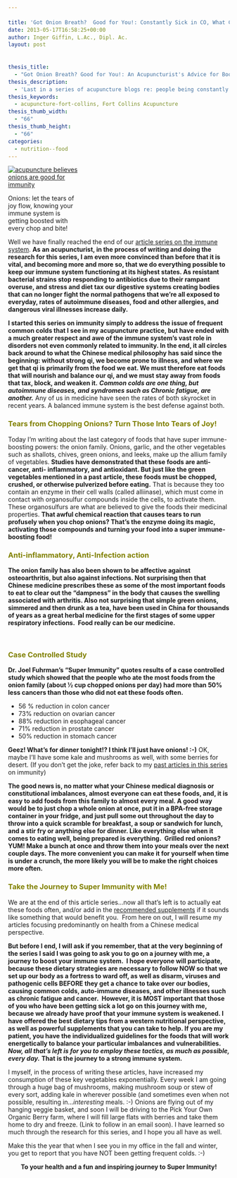```yaml
---

title: 'Got Onion Breath?  Good for You!: Constantly Sick in CO, What Can We Do? Part VII'
date: 2013-05-17T16:58:25+00:00
author: Inger Giffin, L.Ac., Dipl. Ac.
layout: post


thesis_title:
  - "Got Onion Breath? Good for You!: An Acupuncturist's Advice for Boosting Your Immunity. Constantly Sick in CO: Part VII"
thesis_description:
  - 'Last in a series of acupuncture blogs re: people being constantly sick in CO, and what we can do about it. '
thesis_keywords:
  - acupuncture-fort-collins, Fort Collins Acupuncture
thesis_thumb_width:
  - "66"
thesis_thumb_height:
  - "66"
categories:
  - nutrition--food
---
```

<div id="attachment_1505" style="width: 160px" class="wp-caption alignleft">
  <a href="/assets/images/wp-content/uploads/2013/05/onions-and-garlic.jpg"><img class="size-thumbnail wp-image-1505" title="onions and garlic acupuncture" src="/assets/images/wp-content/uploads/2013/05/onions-and-garlic-150x126.jpg" alt="acupuncture believes onions are good for immunity" width="150" height="126" srcset="/assets/images/wp-content/uploads/2013/05/onions-and-garlic-150x126.jpg 150w, /assets/images/wp-content/uploads/2013/05/onions-and-garlic.jpg 245w" sizes="(max-width: 150px) 100vw, 150px" /></a>
  
  <p class="wp-caption-text">
    Onions: let the tears of joy flow, knowing your immune system is getting boosted with every chop and bite!
  </p>
</div>

Well we have finally reached the end of our <a href="http://r20.rs6.net/tn.jsp?e=001iYIyF_Q1yDjqgfHyFzuElv_8K7x4N1XBaoJN9UoUml4LLSE0lt7h1OmQx_HFafddlsn61jIpum4IsjhDjwaFuQMeO8xrCgydP1r_PcerUg7xIZcHIL_VKDBXs_bY5O9Pjd3pmElE9MRMbETf2DePXej6PfVMjxCyDzofmrJlL14=" target="_blank" rel="noopener">article series on the immune system</a>. **As an acupuncturist, in the process of writing and doing the research for this series, I am even more convinced than before that it is vital, and becoming more and more so, that we do everything possible to keep our immune system functioning at its highest states. As resistant bacterial strains stop responding to antibiotics due to their rampant overuse, and stress and diet tax our digestive systems creating bodies that can no longer fight the normal pathogens that we&#8217;re all exposed to everyday, rates of autoimmune diseases, food and other allergies, and dangerous viral illnesses increase daily.**

**I started this series on immunity simply to address the issue of frequent common colds that I see in my acupuncture practice, but have ended with a much greater respect and awe of the immune system&#8217;s vast role in disorders not even commonly related to immunity. In the end, it all circles back around to what the Chinese medical philosophy has said since the beginning: without strong qi, we become prone to illness, and where we get that qi is primarily from the food we eat. We must therefore eat foods that will nourish and balance our qi, and we must stay away from foods that tax, block, and weaken it.** _**Common colds are one thing, but autoimmune diseases, and syndromes such as Chronic fatigue, are another.**_ Any of us in medicine have seen the rates of both skyrocket in recent years. A balanced immune system is the best defense against both.

### <span style="color: #808000;"><strong>Tears from Chopping Onions? Turn Those Into Tears of Joy!</strong></span>

Today I&#8217;m writing about the last category of foods that have super immune-boosting powers: the onion family. Onions, garlic, and the other vegetables such as shallots, chives, green onions, and leeks, make up the allium family of vegetables. **Studies have demonstrated that these foods are anti-cancer, anti- inflammatory, and antioxidant. But just like the green vegetables mentioned in a past article, these foods must be chopped, crushed, or otherwise pulverized before eating.** That is because they too contain an enzyme in their cell walls (called alliinase), which must come in contact with organosulfur compounds inside the cells, to activate them. These organosulfurs are what are believed to give the foods their medicinal properties. **That awful chemical reaction that causes tears to run profusely when you chop onions? That&#8217;s the enzyme doing its magic, activating those compounds and turning your food into a super immune-boosting food!** 

### 

### <span style="color: #808000;"><strong>Anti-inflammatory, Anti-Infection action</strong></span>

**The onion family has also been shown to be affective against osteoarthritis, but also against infections. Not surprising then that Chinese medicine prescribes these as some of the most important foods to eat to clear out the &#8220;dampness&#8221; in the body that causes the swelling associated with arthritis. Also not surprising that simple green onions, simmered and then drunk as a tea, have been used in China for thousands of years as a great herbal medicine for the first stages of some upper respiratory infections.  Food really can be our medicine.** 

&nbsp;

### <span style="color: #808000;"><strong>Case Controlled Study</strong></span>

**Dr. Joel Fuhrman&#8217;s &#8220;Super Immunity&#8221; quotes results of a case controlled study which showed that the people who ate the most foods from the onion family (about ½ cup chopped onions per day) had more than 50% less cancers than those who did not eat these foods often.**

  * 56 % reduction in colon cancer
  * 73% reduction on ovarian cancer
  * 88% reduction in esophageal cancer
  * 71% reduction in prostate cancer
  * 50% reduction in stomach cancer

**Geez! What&#8217;s for dinner tonight!? I think I&#8217;ll just have onions! :-)** OK, maybe I&#8217;ll have some kale and mushrooms as well, with some berries for desert. (If you don&#8217;t get the joke, refer back to my <a href="http://r20.rs6.net/tn.jsp?e=001iYIyF_Q1yDjqgfHyFzuElv_8K7x4N1XBaoJN9UoUml4LLSE0lt7h1OmQx_HFafddlsn61jIpum4IsjhDjwaFuQMeO8xrCgydP1r_PcerUg7xIZcHIL_VKDBXs_bY5O9Pjd3pmElE9MRMbETf2DePXej6PfVMjxCyDzofmrJlL14=" target="_blank" rel="noopener">past articles in this series</a> on immunity)

**The good news is, no matter what your Chinese medical diagnosis or constitutional imbalances, almost everyone can eat these foods, and, it is easy to add foods from this family to almost every meal. A good way would be to just chop a whole onion at once, put it in a BPA-free storage container in your fridge, and just pull some out throughout the day to throw into a quick scramble for breakfast, a soup or sandwich for lunch, and a stir fry or anything else for dinner. Like everything else when it comes to eating well, being prepared is everything.  Grilled red onions?  YUM! Make a bunch at once and throw them into your meals over the next couple days. The more convenient you can make it for yourself when time is under a crunch, the more likely you will be to make the right choices more often.**

### <span style="color: #808000;"><strong>Take the Journey to Super Immunity with Me!</strong></span>

We are at the end of this article series&#8230;now all that&#8217;s left is to actually eat these foods often, and/or add in the [recommended supplements](http://www.wisdomwaysacupuncture.com/2013/05/09/when-youre-constantly-sick-and-constantly-sick-in-co-part-vi-when-your-diet-just-isnt-cutting-it-these-supplements-can-be-the-missing-link/) if it sounds like something that would benefit you.  From here on out, I will resume my articles focusing predominantly on health from a Chinese medical perspective.

**But before I end, I will ask if you remember, that at the very beginning of the series I said I was going to ask you to go on a journey with me, a journey to boost your immune system.  I hope everyone will participate, because these dietary strategies are necessary to follow NOW so that we set up our body as a fortress to ward off, as well as disarm, viruses and pathogenic cells BEFORE they get a chance to take over our bodies, causing common colds, auto-immune diseases, and other illnesses such as chronic fatigue and cancer.  However, it is MOST important that those of you who have been getting sick a lot go on this journey with me, because we already have proof that your immune system is weakened. I have offered the best dietary tips from a western nutritional perspective, as well as powerful supplements that you can take to help. If you are my patient, you have the individualized guidelines for the foods that will work energetically to balance your particular imbalances and vulnerabilities.** _**Now, all that&#8217;s left is for you to employ these tactics, as much as possible, every day.**_ **That is the journey to a strong immune system.**

I myself, in the process of writing these articles, have increased my consumption of these key vegetables exponentially. Every week I am going through a huge bag of mushrooms, making mushroom soup or stew of every sort, adding kale in wherever possible (and sometimes even when not possible, resulting in&#8230;_interesting_ meals. :-) Onions are flying out of my hanging veggie basket, and soon I will be driving to the Pick Your Own Organic Berry farm, where I will fill large flats with berries and take them home to dry and freeze. (Link to follow in an email soon). I have learned so much through the research for this series, and I hope you all have as well.

Make this the year that when I see you in my office in the fall and winter, you get to report that you have NOT been getting frequent colds. :-)

<p style="text-align: center;">
  <strong>To your health and a fun and inspiring journey to Super Immunity! </strong>
</p>